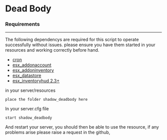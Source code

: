 # Dead Body

### Requirements
------------
The following dependencys are required for this script to operate successfully without issues. please ensure you have them started in your resources and working correctly before hand.
- [cron](https://github.com/ESX-Org/cron)
- [esx_addonaccount](https://github.com/ESX-Org/esx_addonaccount)
- [esx_addoninventory](https://github.com/ESX-Org/esx_addoninventory)
- [esx_datastore](https://github.com/ESX-Org/esx_datastore)
- [esx_inventoryhud 2.3+](https://github.com/Trsak/esx_inventoryhud)

in your server/resources 

```
place the folder shadow_deadbody here
```

In your server.cfg file 

```
start shadow_deadbody
```

And restart your server, you should then be able to use the resource, if any problems arise please raise a request in the github,
